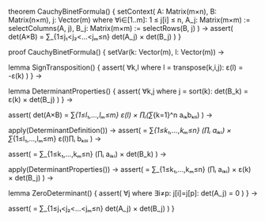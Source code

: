 theorem CauchyBinetFormula() {
  setContext(
    A: Matrix(m×n),
    B: Matrix(n×m),
    j: Vector(m) where ∀i∈[1..m]: 1 ≤ j[i] ≤ n,
    A_j: Matrix(m×m) := selectColumns(A, j),
    B_j: Matrix(m×m) := selectRows(B, j)
  ) →
  assert(
    det(A×B) = ∑_{1≤j₁<j₂<...<jₘ≤n} det(A_j) × det(B_j)
  )
}

proof CauchyBinetFormula() {
  setVar(k: Vector(m), l: Vector(m)) →
  
  lemma SignTransposition() {
    assert(
      ∀k,l where l = transpose(k,i,j):
      ε(l) = -ε(k)
    )
  } →

  lemma DeterminantProperties() {
    assert(
      ∀k,j where j = sort(k):
      det(B_k) = ε(k) × det(B_j)
    )
  } →

  assert(
    det(A×B) = 
    ∑_{1≤l₁,...,lₘ≤m} ε(l) × ∏ᵢ(∑_{k=1}^n aᵢₖbₖₗᵢ)
  ) →

  apply(DeterminantDefinition()) →
  assert(
    = ∑_{1≤k₁,...,kₘ≤n} (∏ᵢ aᵢₖᵢ) × ∑_{1≤l₁,...,lₘ≤m} ε(l)∏ᵢ bₖᵢₗᵢ
  ) →

  assert(
    = ∑_{1≤k₁,...,kₘ≤n} (∏ᵢ aᵢₖᵢ) × det(B_k)
  ) →

  apply(DeterminantProperties()) →
  assert(
    = ∑_{1≤k₁,...,kₘ≤n} (∏ᵢ aᵢₖᵢ) × ε(k) × det(B_j)
  ) →

  lemma ZeroDeterminant() {
    assert(
      ∀j where ∃i≠p: j[i]=j[p]:
      det(A_j) = 0
    )
  } →

  assert(
    = ∑_{1≤j₁<j₂<...<jₘ≤n} det(A_j) × det(B_j)
  )
}